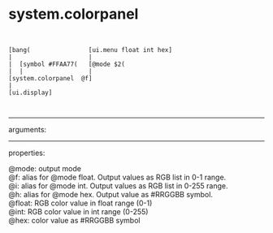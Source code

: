 # system.colorpanel

```


[bang(                [ui.menu float int hex]
|                     |
|  [symbol #FFAA77(   [@mode $2(
|  |                  |
[system.colorpanel  @f]
|
[ui.display]

            
```
---
arguments:


---
properties:

@mode: output
            mode<br>
@f: alias for @mode float. Output values as RGB list in
            0-1 range.<br>
@i: alias for @mode int. Output values as RGB list in
            0-255 range.<br>
@h: alias for @mode hex. Output value as #RRGGBB
            symbol.<br>
@float: RGB color value in float range
            (0-1)<br>
@int: RGB color value in int range
            (0-255)<br>
@hex: color value as #RRGGBB
            symbol<br>

